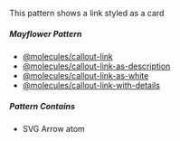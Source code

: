 This pattern shows a link styled as a card

##### Mayflower Pattern

* [@molecules/callout-link](https://mayflower.digital.mass.gov/patternlab/?p=molecules-callout-link&view=c)
* [@molecules/callout-link-as-description](https://mayflower.digital.mass.gov/patternlab/?p=molecules-callout-link-as-description)
* [@molecules/callout-link-as-white](https://mayflower.digital.mass.gov/patternlab/?p=molecules-callout-link-as-white)
* [@molecules/callout-link-with-details](https://mayflower.digital.mass.gov/patternlab/?p=molecules-callout-link-with-details)

##### Pattern Contains
* SVG Arrow atom




